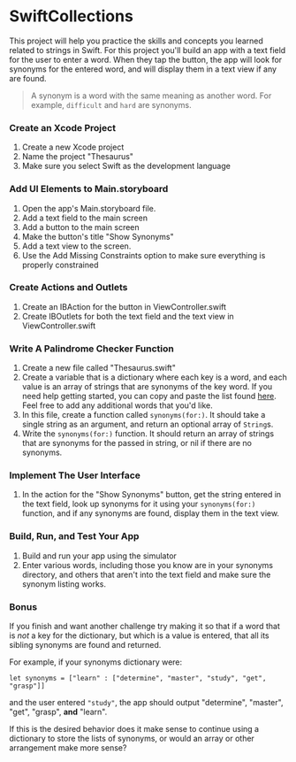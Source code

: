 # SwiftCollections

This project will help you practice the skills and concepts you learned related to strings in Swift. For this project you'll build an app with a text field for the user to enter a word. When they tap the button, the app will look for synonyms for the entered word, and will display them in a text view if any are found.

> A synonym is a word with the same meaning as another word. For example, `difficult` and `hard` are synonyms.

### Create an Xcode Project

1. Create a new Xcode project
2. Name the project "Thesaurus"
3. Make sure you select Swift as the development language

### Add UI Elements to Main.storyboard

1. Open the app's Main.storyboard file.
2. Add a text field to the main screen
3. Add a button to the main screen
4. Make the button's title "Show Synonyms"
5. Add a text view to the screen.
6. Use the Add Missing Constraints option to make sure everything is properly constrained

### Create Actions and Outlets

1. Create an IBAction for the button in ViewController.swift
2. Create IBOutlets for both the text field and the text view in ViewController.swift

### Write A Palindrome Checker Function

1. Create a new file called "Thesaurus.swift"
2. Create a variable that is a dictionary where each key is a word, and each value is an array of strings that are synonyms of the key word. If you need help getting started, you can copy and paste the list found [here](https://github.com/LambdaSchool/SwiftCollections/blob/master/Synonyms.swift). Feel free to add any additional words that you'd like.
3. In this file, create a function called `synonyms(for:)`. It should take a single string as an argument, and return an optional array of `String`s.
4. Write the `synonyms(for:)` function. It should return an array of strings that are synonyms for the passed in string, or nil if there are no synonyms.

### Implement The User Interface

1. In the action for the "Show Synonyms" button, get the string entered in the text field, look up synonyms for it using your `synonyms(for:)` function, and if any synonyms are found, display them in the text view.

### Build, Run, and Test Your App

1. Build and run your app using the simulator
2. Enter various words, including those you know are in your synonyms directory, and others that aren't into the text field and make sure the synonym listing works.

### Bonus

If you finish and want another challenge try making it so that if a word that is *not* a key for the dictionary, but which is a value is entered, that all its sibling synonyms are found and returned.

For example, if your synonyms dictionary were:

```
let synonyms = ["learn" : ["determine", "master", "study", "get", "grasp"]]
```

and the user entered `"study"`, the app should output "determine", "master", "get", "grasp", **and** "learn".

If this is the desired behavior does it make sense to continue using a dictionary to store the lists of synonyms, or would an array or other arrangement make more sense?
